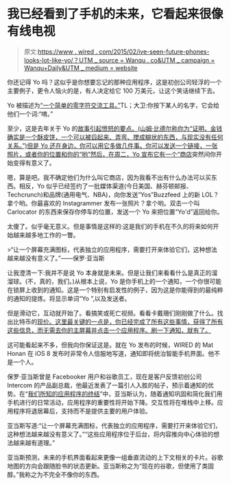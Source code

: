 # 我已经看到了手机的未来，它看起来很像有线电视

> 原文:[https://www . wired . com/2015/02/ive-seen-future-phones-looks-lot-like-yo/？UTM _ source = Wanqu . co&UTM _ campaign = Wanqu+Daily&UTM _ medium = website](https://www.wired.com/2015/02/ive-seen-future-phones-looks-lot-like-yo/?utm_source=wanqu.co&utm_campaign=Wanqu+Daily&utm_medium=website)

你还记得 Yo 吗？这似乎是你想要忘记的那种应用程序，这是初创公司轻浮的一个主要例子，更令人恼火的是，有人决定给它 100 万美元，让这个笑话继续下去。

Yo 被描述为[“一个简单的零字符交流工具。”](https://www.crunchbase.com/organization/yo)TL；大卫:你按下某人的名字，它会给他们一个词:“唷。”

至少，这是去年关于 Yo 的[故事引起愤怒的要点。(山姆·比德尔称你为“证明，金钱确实是一个酥皮饼，一个可以被舀起来、弄弯、搅成糊状的东西，与现实没有任何关系。”)但是 Yo 还在身边，你可以用它多做几件事。你可以发送一个链接，一张照片，或者你的位置和你的“哟”然后，在周二，Yo 宣布它有一个“](http://valleywag.gawker.com/the-man-who-gave-yo-200-000-1593328826)[商店](https://index.justyo.co)突然间你开始变得有意义了。

嗯，算是吧。我不确定他们为什么叫它商店，因为我看不出有什么办法可以买东西。相反，Yo 似乎已经签约了一批媒体渠道(今日美国、赫芬顿邮报、Techcrunch)和品牌(通用电气、NBA)，向你发送“Yos”Buzzfeed 上的新 LOL？拿个哟。你最喜欢的 Instagrammer 发布一张照片？拿个哟。双击一个叫 Carlocator 的东西来保存你停车的位置，发送一个 Yo 来把位置“Yo'd”返回给你。

太傻了。似乎毫无意义。但是事情是这样的:这是我们的手机在不久的将来如何开始越来越多地工作的一瞥。

 <inline-embed name="inset-left  " attrs="[object Object]" childtypes="" contenttype="callout:inset-left  ">>“让一个屏幕充满图标，代表独立的应用程序，需要打开来体验它们，这种想法越来越没有意义了。”——保罗·亚当斯</inline-embed> 

让我澄清一下:我并不是说 Yo 本身就是未来。但是让我们来看看什么是真正的溜溜球。(不，真的，我们。)从根本上说，Yo 是你手机上的一个通知，一个你很可能在锁屏上收到的通知。这是一个特别有启发性的例子，因为这是你能得到的最纯粹的通知的提炼。将显示单词“Yo ”,以及发送者。

但是滑动它，互动就开始了。看搞笑或死亡视频。看看卡戴珊们刚刚做了什么。找出比特币的[现价。这里最关键的一点是，你已经完成了所有这些事情，获得了所有这些信息，而无需去你的主屏幕并点击一个应用程序。刷一下通知，就有了。](https://index.justyo.co/a/COINBASE)

这可能看起来不多，但我向你保证这是。就在 Yo 发布的时候，WIRED 的 Mat Honan 在 iOS 8 发布时非常令人信服地写道，通知即将统治智能手机界面。他不是一个人。

保罗·亚当斯曾是 Facebooker 用户和谷歌员工，现在是客户反馈初创公司 Intercom 的产品副总裁，他最近发表了一篇引人入胜的帖子，预示着通知的优势。在“[我们所知的应用程序的终结](http://blog.intercom.io/the-end-of-apps-as-we-know-them/?utm_content=bufferee4c8&utm_medium=social&utm_source=twitter.com&utm_campaign=buffer)”中，亚当斯认为，随着通知巩固和简化我们用手机进行的日常活动，应用程序的重要性将开始下降。交互性将在堆栈中上移。应用程序将退居幕后，支持而不是提供主要的用户体验。

亚当斯写道:“让一个屏幕充满图标，代表独立的应用程序，需要打开来体验它们，这种想法越来越没有意义了。”“这些应用程序位于后台，将内容推向中心体验的想法越来越有道理。”

亚当斯预测，未来的手机界面看起来更像一组垂直流动的上下文相关的卡片。谷歌地图的方向会跟随脸书的状态更新。亚当斯称之为“现在的谷歌，但使用了类固醇。”我称之为不完全不像你的东西。
